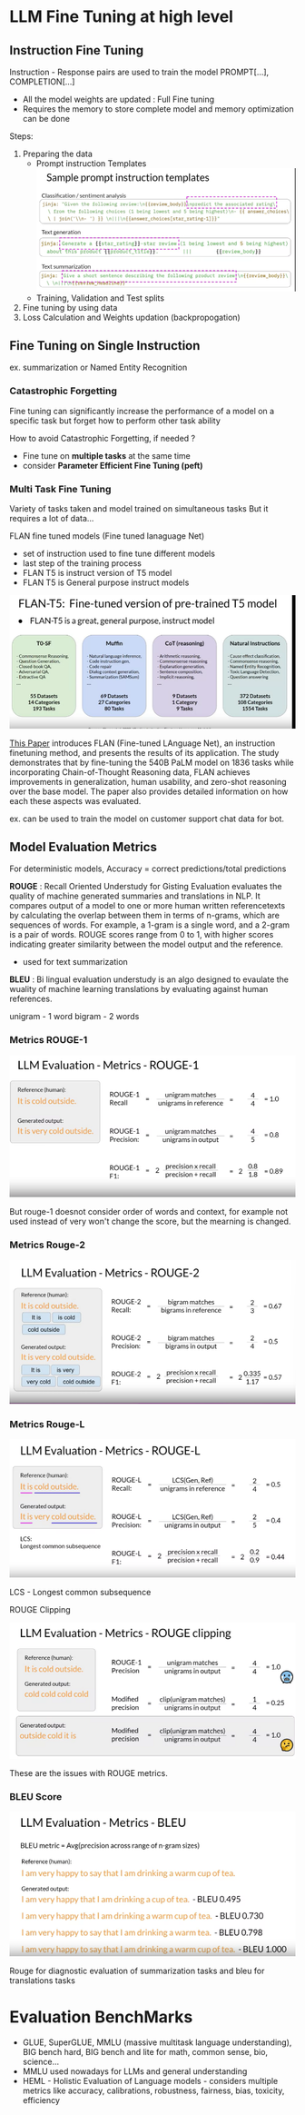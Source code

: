 # LLM Fine Tuning at high level 

## Instruction Fine Tuning 

Instruction - Response pairs are used to train the model 
PROMPT[...], COMPLETION[...]

- All the model weights are updated : Full Fine tuning 
- Requires the memory to store complete model and memory optimization can be done 

Steps: 
1) Preparing the data 
    - Prompt instruction Templates 
    ![alt text](image.png)
    - Training, Validation and Test splits 
2) Fine tuning by using data 
3) Loss Calculation and Weights updation (backpropogation)

## Fine Tuning on Single Instruction 

ex. summarization or Named Entity Recognition 

### Catastrophic Forgetting

Fine tuning can significantly increase the performance of a model on a specific task but forget how to perform other task ability 

How to avoid Catastrophic Forgetting, if needed ? 
- Fine tune on **multiple tasks** at the same time
- consider **Parameter Efficient Fine Tuning (peft)**

### Multi Task Fine Tuning 

Variety of tasks taken and model trained on simultaneous tasks
But it requires a lot of data...

FLAN fine tuned models (Fine tuned lanaguage Net)
- set of instruction used to fine tune different models 
- last step of the training process 
- FLAN T5 is instruct version of T5 model 
- FLAN T5 is General purpose instruct models 

![alt text](image-1.png)

[This Paper](https://arxiv.org/abs/2210.11416) introduces FLAN (Fine-tuned LAnguage Net), an instruction finetuning method, and presents the results of its application. The study demonstrates that by fine-tuning the 540B PaLM model on 1836 tasks while incorporating Chain-of-Thought Reasoning data, FLAN achieves improvements in generalization, human usability, and zero-shot reasoning over the base model. The paper also provides detailed information on how each these aspects was evaluated.

ex. can be used to train the model on customer support chat data for bot. 

## Model Evaluation Metrics

For deterministic models, Accuracy = correct predictions/total predictions 

**ROUGE** : Recall Oriented Understudy for Gisting Evaluation evaluates the quality of machine generated summaries and translations in NLP. 
It compares output of a model to one or more human written referencetexts by calculating the overlap between them in terms of n-grams, which are sequences of words. For example, a 1-gram is a single word, and a 2-gram is a pair of words. ROUGE scores range from 0 to 1, with higher scores indicating greater similarity between the model output and the reference.

- used for text summarization 

**BLEU** : Bi lingual evaluation understudy is an algo designed to evaulate the wuality of machine learning translations by evaluating against human references. 

unigram - 1 word 
bigram - 2 words 

### Metrics ROUGE-1 

![alt text](image-2.png)

But rouge-1 doesnot consider order of words and context, for example not used instead of very won't change the score, but the mearning is changed. 

### Metrics Rouge-2

![alt text](image-3.png)

### Metrics Rouge-L

![alt text](image-4.png)

LCS - Longest common subsequence

ROUGE Clipping 

![alt text](image-5.png)

These are the issues with ROUGE metrics. 

### BLEU Score

![alt text](image-6.png)

Rouge for diagnostic evaluation of summarization tasks and bleu for translations tasks 

# Evaluation BenchMarks

- GLUE, SuperGLUE, MMLU (massive multitask language understanding), BIG bench hard, BIG bench and lite for math, common sense, bio, science...
- MMLU used nowadays for LLMs and general understanding
- HEML - Holistic Evaluation of Language models - considers multiple metrics like accuracy, calibrations, robustness, fairness, bias, toxicity, efficiency 

